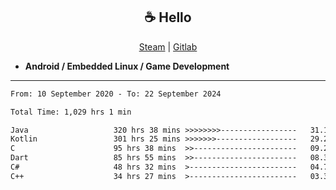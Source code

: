 <h2 align="center"> ☕ Hello </h2>

<p align="center">
  <a href="https://steamcommunity.com/id/Niforances/">Steam</a> |
  <a href="https://gitlab.com/niforances">Gitlab</a>
</p>

 - **Android / Embedded Linux / Game Development**

------

<!--START_SECTION:waka-->

```txt
From: 10 September 2020 - To: 22 September 2024

Total Time: 1,029 hrs 1 min

Java                   320 hrs 38 mins >>>>>>>>-----------------   31.16 %
Kotlin                 301 hrs 25 mins >>>>>>>------------------   29.29 %
C                      95 hrs 38 mins  >>-----------------------   09.29 %
Dart                   85 hrs 55 mins  >>-----------------------   08.35 %
C#                     48 hrs 32 mins  >------------------------   04.72 %
C++                    34 hrs 27 mins  >------------------------   03.35 %
```

<!--END_SECTION:waka-->
